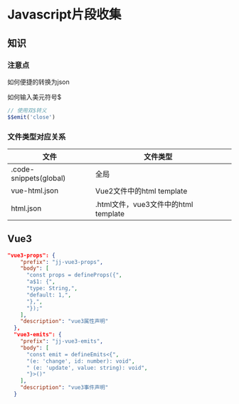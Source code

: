 # Javascript片段收集

## 知识

### 注意点

如何便捷的转换为json

如何输入美元符号$

```js
// 使用双$转义
$$emit('close')
```

### 文件类型对应关系

| 文件                   | 文件类型                             |     |
| ---------------------- | ------------------------------------ | --- |
| .code-snippets(global) | 全局                                 |     |
| vue-html.json          | Vue2文件中的html template            |     |
| html.json              | .html文件，vue3文件中的html template |     |

## Vue3

```json
"vue3-props": {
    "prefix": "jj-vue3-props",
    "body": [
      "const props = defineProps({",
      "a$1: {",
      "type: String,",
      "default: 1,",
      "},",
      "});"
    ],
    "description": "vue3属性声明"
  },
  "vue3-emits": {
    "prefix": "jj-vue3-emits",
    "body": [
      "const emit = defineEmits<{",
      "(e: 'change', id: number): void",
      " (e: 'update', value: string): void",
      "}>()"
    ],
    "description": "vue3事件声明"
  }

```